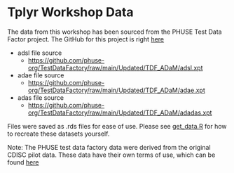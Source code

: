 # Tplyr Workshop Data

The data from this workshop has been sourced from the PHUSE Test Data Factor project. The GitHub for this project is right [here](https://github.com/phuse-org/TestDataFactory/)

- adsl file source
  - https://github.com/phuse-org/TestDataFactory/raw/main/Updated/TDF_ADaM/adsl.xpt
- adae file source
  - https://github.com/phuse-org/TestDataFactory/raw/main/Updated/TDF_ADaM/adae.xpt
- adas file source
  - https://github.com/phuse-org/TestDataFactory/raw/main/Updated/TDF_ADaM/adadas.xpt

Files were saved as .rds files for ease of use. Please see [get_data.R](./get_data.R) for how to recreate these datasets yourself.

Note: The PHUSE test data factory data were derived from the original CDISC pilot data. These data have their own terms of use, which can be found [here](https://github.com/cdisc-org/sdtm-adam-pilot-project#terms-of-use)